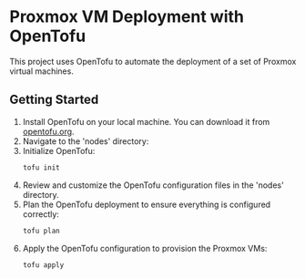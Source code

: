 # Proxmox VM Deployment with OpenTofu

This project uses OpenTofu to automate the deployment of a set of Proxmox virtual machines.

## Getting Started

1. Install OpenTofu on your local machine. You can download it from [opentofu.org](https://opentofu.org/docs/intro/install/).
1. Navigate to the 'nodes' directory:
1. Initialize OpenTofu:
   ```bash
   tofu init
   ```
1. Review and customize the OpenTofu configuration files in the 'nodes' directory.
1. Plan the OpenTofu deployment to ensure everything is configured correctly:
   ```bash
   tofu plan
   ```
1. Apply the OpenTofu configuration to provision the Proxmox VMs:
   ```bash
   tofu apply
   ```
